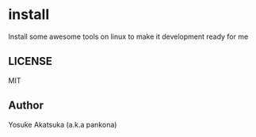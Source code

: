 # install

Install some awesome tools on linux to make it development ready for me

## LICENSE

MIT

## Author

Yosuke Akatsuka (a.k.a pankona)
